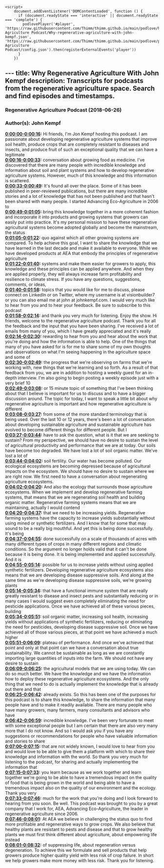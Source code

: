 <script src="https://cdn.podlove.org/web-player/embed.js"></script>
    <script>
        document.addEventListener('DOMContentLoaded', function () {
          if (document.readyState === 'interactive' || document.readyState === 'complete') {
            podlovePlayer('#player', 'https://raw.githubusercontent.com/Thimm/thimm.github.io/main/podlove/https://raw.githubusercontent.com/Thimm/thimm.github.io/main/podlove/podlove/Regenerative Agriculture Podcast/Why-regenerative-agriculture-with-john-kempf.json', 'https://raw.githubusercontent.com/Thimm/thimm.github.io/main/podlove/podlove/Regenerative Agriculture Podcast/config.json').then(registerExternalEvents('player'))
          }
        })
  </script>---
title: Why Regenerative Agriculture With John Kempf
description: Transcripts for podcasts from the regenerative agriculture space. Search and find episodes and timestamps.
---

### Regenerative Agriculture Podcast  (2018-06-26)  
### Author(s): John Kempf  

**[0:00:00-0:00:16](https://podcast.vhostevents.com/uncategorized/why-regenerative-agriculture-with-john-kempf/#t=0:00:00):**  Hi friends, I'm Jon Kempf hosting this podcast. I am passionate about developing regenerative  agriculture systems that improve soil health, produce crops that are completely resistant to  diseases and insects, and produce fruit of such an exceptional quality that we can have a legitimate  
**[0:00:16-0:00:33](https://podcast.vhostevents.com/uncategorized/why-regenerative-agriculture-with-john-kempf/#t=0:00:16):**  conversation about growing food as medicine. I've discovered that there are many people with  incredible knowledge and information about soil and plant systems and how to develop regenerative  agriculture systems. However, much of this knowledge and this information is scattered.  
**[0:00:33-0:00:49](https://podcast.vhostevents.com/uncategorized/why-regenerative-agriculture-with-john-kempf/#t=0:00:33):**  It's found all over the place. Some of it has been published in peer-reviewed publications,  but there are many incredible stories and a lot of knowledge that has not been published  and that hasn't been shared with many people. I started Advancing Eco-Agriculture in 2006 to  
**[0:00:49-0:01:05](https://podcast.vhostevents.com/uncategorized/why-regenerative-agriculture-with-john-kempf/#t=0:00:49):**  bring this knowledge together in a more coherent fashion and incorporate it into products and  growing systems that growers can easily put into practice. It's my personal mission to have these  regenerative agricultural systems become adopted globally and become the mainstream, the status  
**[0:01:05-0:01:22](https://podcast.vhostevents.com/uncategorized/why-regenerative-agriculture-with-john-kempf/#t=0:01:05):**  quo against which all other growing systems are compared. To help achieve this goal, I want to  share the knowledge that we have learned in the last decade and make it available to everyone.  While we have developed products at AEA that embody the principles of regenerative agriculture  
**[0:01:22-0:01:40](https://podcast.vhostevents.com/uncategorized/why-regenerative-agriculture-with-john-kempf/#t=0:01:22):**  systems and make them easier for growers to apply, this knowledge and these principles can be applied  anywhere. And when they are applied properly, they will always increase farm profitability and  resilience to climate stress. If you have any questions, suggestions, comments, or ideas,  
**[0:01:40-0:01:58](https://podcast.vhostevents.com/uncategorized/why-regenerative-agriculture-with-john-kempf/#t=0:01:40):**  topics that you would like for me to discuss, please connect on LinkedIn or on Twitter, where  my username is at visionbuilder7 or you can also email me at john at johnkempf.com. I would very  much like to hear from you and to hear your feedback. Be sure to subscribe to this podcast  
**[0:01:58-0:02:14](https://podcast.vhostevents.com/uncategorized/why-regenerative-agriculture-with-john-kempf/#t=0:01:58):**  and thank you very much for listening. Enjoy the show. Hi friends, welcome to the regenerative  agriculture podcast. Thank you for all the feedback and the input that you have been sharing.  I've received a lot of emails from many of you, which I have greatly appreciated and it's really  
**[0:02:14-0:02:30](https://podcast.vhostevents.com/uncategorized/why-regenerative-agriculture-with-john-kempf/#t=0:02:14):**  rewarding to hear from you and hear about the work that you're doing and how the information is able  to help. One of the things that many of you have asked for is for me to share some of my own  thoughts and observations on what I'm seeing happening in the agriculture space and some of  
**[0:02:30-0:02:49](https://podcast.vhostevents.com/uncategorized/why-regenerative-agriculture-with-john-kempf/#t=0:02:30):**  the progress that we're observing on farms that we're working with, new things that we're learning  and so forth. As a result of that feedback from you, we are in addition to hosting a weekly guest  for an in-depth interview. I'm also going to begin posting a weekly episode just with a very brief 10  
**[0:02:49-0:03:08](https://podcast.vhostevents.com/uncategorized/why-regenerative-agriculture-with-john-kempf/#t=0:02:49):**  or 15 minute topic of something that I've been thinking about that I believe is important for us  to discuss and to have a bigger discussion around. The topic for today, I want to speak a little bit  about why regenerative agriculture is important and how regenerative agriculture is different  
**[0:03:08-0:03:27](https://podcast.vhostevents.com/uncategorized/why-regenerative-agriculture-with-john-kempf/#t=0:03:08):**  from some of the more standard terminology that is being used. Over the last 10 or 12 years,  there's been a lot of conversation about developing sustainable agriculture and  sustainable agriculture has evolved to become different things for different people. But I  
**[0:03:27-0:03:44](https://podcast.vhostevents.com/uncategorized/why-regenerative-agriculture-with-john-kempf/#t=0:03:27):**  have to ask the question, what is it that we are seeking to sustain? From my perspective, we should  have no desire to sustain the level of agricultural productivity and performance that we are at today.  Our soils have become too degraded. We have lost a lot of soil organic matter. We've lost a lot of  
**[0:03:44-0:04:02](https://podcast.vhostevents.com/uncategorized/why-regenerative-agriculture-with-john-kempf/#t=0:03:44):**  soil fertility. Our water has become polluted. Our ecological ecosystems are becoming depressed  because of agricultural impacts on the ecosystem. We should have no desire to sustain where we are  right now. We first need to have a conversation about regenerating agriculture ecosystems.  
**[0:04:02-0:04:20](https://podcast.vhostevents.com/uncategorized/why-regenerative-agriculture-with-john-kempf/#t=0:04:02):**  And also the ecology that surrounds those agriculture ecosystems. When we implement and  develop regenerative farming systems, that means that we are regenerating soil health and building  organic matter. Regenerative farming systems means that we are maintaining, actually I would contend  
**[0:04:20-0:04:37](https://podcast.vhostevents.com/uncategorized/why-regenerative-agriculture-with-john-kempf/#t=0:04:20):**  that we need to be increasing yields. Regenerative farming systems have the capacity to increase  yields substantially without using mined or synthetic fertilizers. And I know that for some  that may sound to be a really big mouthful. And yet this is being done successfully. It's being  
**[0:04:37-0:04:55](https://podcast.vhostevents.com/uncategorized/why-regenerative-agriculture-with-john-kempf/#t=0:04:37):**  done successfully on a scale of thousands of acres with many different types of crops in many  different regions and climatic conditions. So the argument no longer holds valid that it can't be  done because it is being done. It is being implemented and applied successfully. And it is  
**[0:04:55-0:05:14](https://podcast.vhostevents.com/uncategorized/why-regenerative-agriculture-with-john-kempf/#t=0:04:55):**  possible for us to increase yields without using applied synthetic fertilizers. Developing  regenerative agriculture ecosystems also means that we are developing disease suppressive soils.  And along at the same time as we're developing disease suppressive soils, we're growing plants  
**[0:05:14-0:05:34](https://podcast.vhostevents.com/uncategorized/why-regenerative-agriculture-with-john-kempf/#t=0:05:14):**  that have a functional immune system that are really greatly resistant to disease and insect  pests and substantially reducing or in many cases I would suggest even completely eliminating the  need for pesticide applications. Once we have achieved all of these various pieces, building  
**[0:05:34-0:05:51](https://podcast.vhostevents.com/uncategorized/why-regenerative-agriculture-with-john-kempf/#t=0:05:34):**  soil organic matter, increasing soil health, increasing yields without applications of synthetic  fertilizers, reducing or eliminating the need for pesticides, developing disease suppressive soil.  Once we have achieved all of those various pieces, at that point we have achieved a much higher  
**[0:05:51-0:06:09](https://podcast.vhostevents.com/uncategorized/why-regenerative-agriculture-with-john-kempf/#t=0:05:51):**  plateau of performance. And once we've achieved that point and only at that point can we have a  conversation about true sustainability. We cannot be sustainable as long as we are constantly  importing large quantities of inputs into the farm. We should not have any desire to sustain  
**[0:06:09-0:06:25](https://podcast.vhostevents.com/uncategorized/why-regenerative-agriculture-with-john-kempf/#t=0:06:09):**  the agricultural models that we are using today. We can do so much better. We have the knowledge  and we have the information how to deploy these regenerative agriculture ecosystems. And the only  thing that we need to do is actually implement the knowledge that is already out there and that  
**[0:06:25-0:06:42](https://podcast.vhostevents.com/uncategorized/why-regenerative-agriculture-with-john-kempf/#t=0:06:25):**  already exists. So this has been one of the purposes for this podcast is to share this  knowledge, to share the information that many people have and to make it readily available.  There are many people who have many growers, many farmers, many consultants and advisors who have  
**[0:06:42-0:06:59](https://podcast.vhostevents.com/uncategorized/why-regenerative-agriculture-with-john-kempf/#t=0:06:42):**  incredible knowledge. I've been very fortunate to meet with some exceptional people but I am certain  that there are also very many more that I do not know. And so I would ask you if you have any  suggestions or recommendations for people who have valuable information and stories to share  
**[0:07:00-0:07:15](https://podcast.vhostevents.com/uncategorized/why-regenerative-agriculture-with-john-kempf/#t=0:07:00):**  that are not widely known, I would love to hear from you and would love to be able to give them  a platform with which to share their knowledge and information with the world. So thank you very  much for listening to the podcast, for sharing and actually implementing the information that  
**[0:07:15-0:07:33](https://podcast.vhostevents.com/uncategorized/why-regenerative-agriculture-with-john-kempf/#t=0:07:15):**  you learn because as we work together and learn together we're going to be able to have a  tremendous impact on the quality of food that is being grown in the world and being able to  have a tremendous impact also on the quality of our environment and the ecology. Thank you very  
**[0:07:33-0:07:46](https://podcast.vhostevents.com/uncategorized/why-regenerative-agriculture-with-john-kempf/#t=0:07:33):**  much for the work that you're doing and I look forward to hearing from you soon. Be well.  This podcast was brought to you by a great company that I work for,  AEA, Advancing Eco-Agriculture, the leader in regenerative agriculture since 2006.  
**[0:07:46-0:08:01](https://podcast.vhostevents.com/uncategorized/why-regenerative-agriculture-with-john-kempf/#t=0:07:46):**  At AEA we believe in challenging the status quo to find more profitable and regenerative ways to  grow crops. We also believe that healthy plants are resistant to pests and disease and that to  grow healthy plants we must first think different about agriculture, about empowering life instead  
**[0:08:01-0:08:32](https://podcast.vhostevents.com/uncategorized/why-regenerative-agriculture-with-john-kempf/#t=0:08:01):**  of suppressing life, about regeneration versus degeneration. To achieve this we formulate and  sell products that help growers produce higher quality yield with less risk of crop failure.  In short we help growers make more money with less risk. Thank you for listening.  